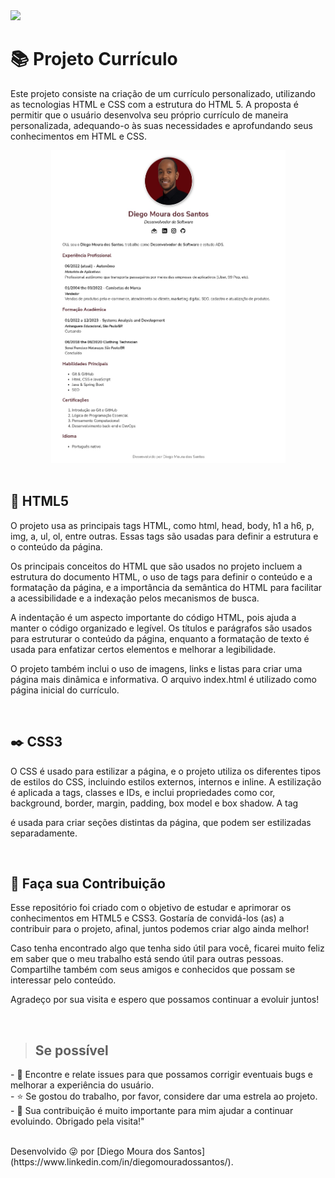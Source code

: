 <img src="http://img.shields.io/static/v1?label=STATUS&message=%20FINALIZADO&color=critical&style=for-the-badge"/>

<h1>📚 Projeto Currículo</h1>

<p>Este projeto consiste na criação de um currículo personalizado, utilizando as tecnologias HTML e CSS com a estrutura do HTML 5. A proposta é permitir que o usuário desenvolva seu próprio currículo de maneira personalizada, adequando-o às suas necessidades e aprofundando seus conhecimentos em HTML e CSS.</p>

<div align="center">
    <img src="curriculo.jpg"alt="Projeto Currículo" width="375" height="500">
</div>
</br>

## :page_facing_up: HTML5
<p>
O projeto usa as principais tags HTML, como html, head, body, h1 a h6, p, img, a, ul, ol, entre outras. Essas tags são usadas para definir a estrutura e o conteúdo da página.

Os principais conceitos do HTML que são usados no projeto incluem a estrutura do documento HTML, o uso de tags para definir o conteúdo e a formatação da página, e a importância da semântica do HTML para facilitar a acessibilidade e a indexação pelos mecanismos de busca.
    
A indentação é um aspecto importante do código HTML, pois ajuda a manter o código organizado e legível. Os títulos e parágrafos são usados para estruturar o conteúdo da página, enquanto a formatação de texto é usada para enfatizar certos elementos e melhorar a legibilidade.
    
O projeto também inclui o uso de imagens, links e listas para criar uma página mais dinâmica e informativa. O arquivo index.html é utilizado como página inicial do currículo.
</p>
</br>    

## :black_nib: CSS3
<p>
O CSS é usado para estilizar a página, e o projeto utiliza os diferentes tipos de estilos do CSS, incluindo estilos externos, internos e inline. A estilização é aplicada a tags, classes e IDs, e inclui propriedades como cor, background, border, margin, padding, box model e box shadow. A tag <div> é usada para criar seções distintas da página, que podem ser estilizadas separadamente.
</p>
</br>

## 🤝 Faça sua Contribuição 
<p>
Esse repositório foi criado com o objetivo de estudar e aprimorar os conhecimentos em HTML5 e CSS3. Gostaría de convidá-los (as) a contribuir para o projeto, afinal, juntos podemos criar algo ainda melhor!

Caso tenha encontrado algo que tenha sido útil para você, ficarei muito feliz em saber que o meu trabalho está sendo útil para outras pessoas. Compartilhe também com seus amigos e conhecidos que possam se interessar pelo conteúdo.

Agradeço por sua visita e espero que possamos continuar a evoluir juntos!
</p>
</br>

> ## Se possível
<p>
- 🐛 Encontre e relate issues para que possamos corrigir eventuais bugs e melhorar a experiência do usuário.</br>
- ⭐️ Se gostou do trabalho, por favor, considere dar uma estrela ao projeto.</br> 
- 🤝 Sua contribuição é muito importante para mim ajudar a continuar evoluindo. Obrigado pela visita!"
</p>

</br>
Desenvolvido 😜 por [Diego Moura dos Santos](https://www.linkedin.com/in/diegomouradossantos/).
